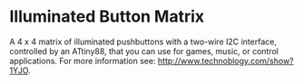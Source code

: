 # Illuminated Button Matrix
A 4 x 4 matrix of illuminated pushbuttons with a two-wire I2C interface, controlled by an ATtiny88, that you can use for games, music, or control applications.
For more information see: http://www.technoblogy.com/show?1YJO.
